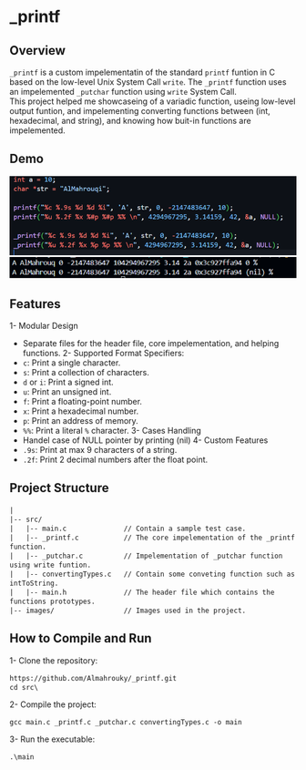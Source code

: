 # _printf
## Overview
`_printf` is a custom impelementatin of the standard `printf` funtion in C based on the low-level Unix System Call `write`. The `_printf` function uses an impelemented `_putchar` function using `write` System Call.  
This project helped me showcaseing of a variadic function, useing low-level output funtion, and impelementing converting functions between (int, hexadecimal, and string), and knowing how buit-in functions are impelemented.
## Demo
![Sample Input](images/Sample_Input.png)
![Sample Output](images/Sample_Output.png)
## Features
1- Modular Design
- Separate files for the header file, core impelementation, and helping functions.
2- Supported Format Specifiers:
- `c`: Print a single character.
- `s`: Print a collection of characters.
- `d` or `i`: Print a signed int.
- `u`: Print an unsigned int.
- `f`: Print a floating-point number.
- `x`: Print a hexadecimal number.
- `p`: Print an address of memory.
- `%%`: Print a literal `%` character.
3- Cases Handling
- Handel case of NULL pointer by printing (nil)
4- Custom Features
- `.9s`: Print at max 9 characters of a string.
- `.2f`: Print 2 decimal numbers after the float point.
## Project Structure
```
|
|-- src/
|   |-- main.c              // Contain a sample test case.
|   |-- _printf.c           // The core impelementation of the _printf function.
|   |-- _putchar.c          // Impelementation of _putchar function using write funtion.
|   |-- convertingTypes.c   // Contain some conveting function such as intToString.
|   |-- main.h              // The header file which contains the functions prototypes.
|-- images/                 // Images used in the project.
```
## How to Compile and Run
1- Clone the repository:
```
https://github.com/Almahrouky/_printf.git
cd src\
```
2- Compile the project:
```
gcc main.c _printf.c _putchar.c convertingTypes.c -o main
```
3- Run the executable:
```
.\main
```